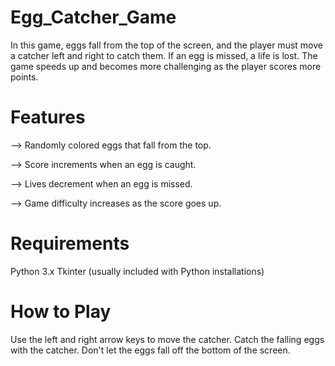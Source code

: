 # Egg_Catcher_Game
In this game, eggs fall from the top of the screen, and the player must move a catcher left and right to catch them. If an egg is missed, a life is lost. The game speeds up and becomes more challenging as the player scores more points.

# Features
--> Randomly colored eggs that fall from the top.

--> Score increments when an egg is caught.

--> Lives decrement when an egg is missed.

--> Game difficulty increases as the score goes up.


# Requirements

Python 3.x
Tkinter (usually included with Python installations)

# How to Play
Use the left and right arrow keys to move the catcher.
Catch the falling eggs with the catcher.
Don't let the eggs fall off the bottom of the screen.
